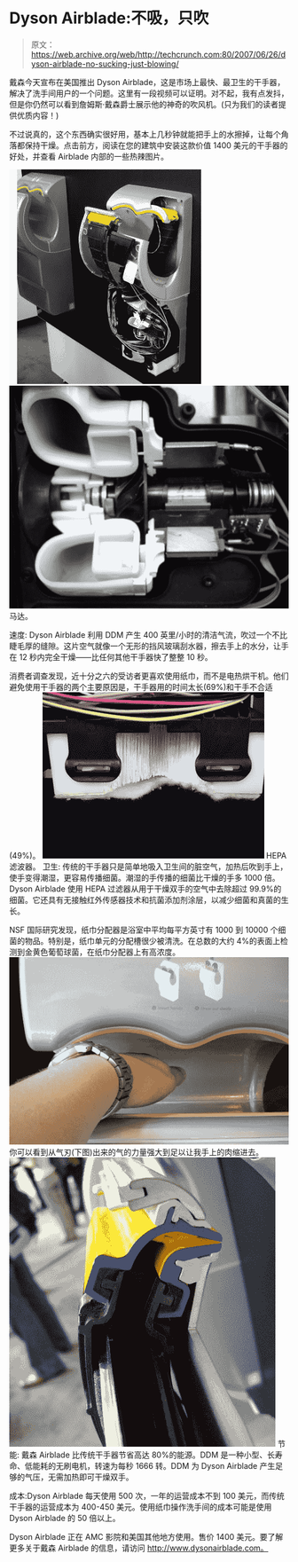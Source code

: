 # Dyson Airblade:不吸，只吹

> 原文：<https://web.archive.org/web/http://techcrunch.com:80/2007/06/26/dyson-airblade-no-sucking-just-blowing/>

戴森今天宣布在美国推出 Dyson Airblade，这是市场上最快、最卫生的干手器，解决了洗手间用户的一个问题。这里有一段视频可以证明。对不起，我有点发抖，但是你仍然可以看到詹姆斯·戴森爵士展示他的神奇的吹风机。(只为我们的读者提供优质内容！)

不过说真的，这个东西确实很好用，基本上几秒钟就能把手上的水擦掉，让每个角落都保持干燥。点击前方，阅读在您的建筑中安装这款价值 1400 美元的干手器的好处，并查看 Airblade 内部的一些热辣图片。

![dyson-open.jpg](img/2ea5c429dba229d5821e4f332f17a813.png)
![motor.jpg](img/0a5c49749addcda595b76ca40fc70f08.png)
马达。

速度:
Dyson Airblade 利用 DDM 产生 400 英里/小时的清洁气流，吹过一个不比睫毛厚的缝隙。这片空气就像一个无形的挡风玻璃刮水器，擦去手上的水分，让手在 12 秒内完全干燥——比任何其他干手器快了整整 10 秒。

消费者调查发现，近十分之六的受访者更喜欢使用纸巾，而不是电热烘干机。他们避免使用干手器的两个主要原因是，干手器用的时间太长(69%)和干手不合适(49%)。
![hepa.jpg](img/c306b468f2fd45f7eb116717192cf555.png)
HEPA 滤波器。
卫生:
传统的干手器只是简单地吸入卫生间的脏空气，加热后吹到手上，使手变得潮湿，更容易传播细菌。潮湿的手传播的细菌比干燥的手多 1000 倍。Dyson Airblade 使用 HEPA 过滤器从用于干燥双手的空气中去除超过 99.9%的细菌。它还具有无接触红外传感器技术和抗菌添加剂涂层，以减少细菌和真菌的生长。

NSF 国际研究发现，纸巾分配器是浴室中平均每平方英寸有 1000 到 10000 个细菌的物品。特别是，纸巾单元的分配槽很少被清洗。在总数的大约 4%的表面上检测到金黄色葡萄球菌，在纸巾分配器上有高浓度。
![demo.jpg](img/fa78415dabdc48763d4580fedf1a4b12.png)
你可以看到从气刃(下图)出来的气的力量强大到足以让我手上的肉缩进去。
![airblade.jpg](img/a0b34823b7d57147b547024fd631dc30.png)
节能:
戴森 Airblade 比传统干手器节省高达 80%的能源。DDM 是一种小型、长寿命、低能耗的无刷电机，转速为每秒 1666 转。DDM 为 Dyson Airblade 产生足够的气压，无需加热即可干燥双手。

成本:Dyson Airblade 每天使用 500 次，一年的运营成本不到 100 美元，而传统干手器的运营成本为 400-450 美元。使用纸巾操作洗手间的成本可能是使用 Dyson Airblade 的 50 倍以上。

Dyson Airblade 正在 AMC 影院和美国其他地方使用。售价 1400 美元。要了解更多关于戴森 Airblade 的信息，请访问 http://www.dysonairblade.com。